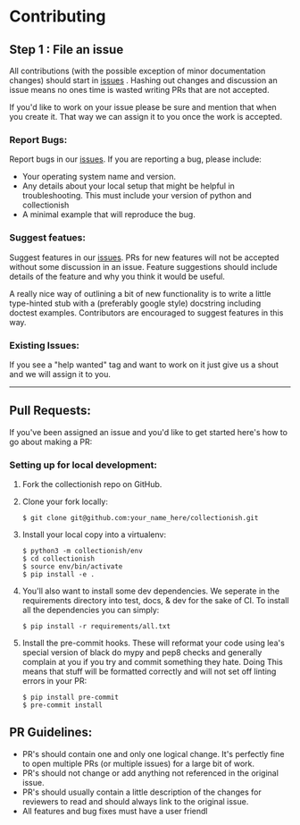 # Contributing

## Step 1 : File an issue

All contributions (with the possible exception of minor documentation
changes) should start in [issues][] . Hashing out changes and discussion
an issue means no ones time is wasted writing PRs that are not accepted.

If you'd like to work on your issue please be sure and mention that when
you create it. That way we can assign it to you once the work is
accepted.

### Report Bugs:

Report bugs in our [issues][]. If you are reporting a bug, please
include:

-   Your operating system name and version.
-   Any details about your local setup that might be helpful in
    troubleshooting. This must include your version of python and
    collectionish
-   A minimal example that will reproduce the bug.

### Suggest featues:

Suggest features in our [issues][]. PRs for new features will not be
accepted without some discussion in an issue. Feature suggestions should
include details of the feature and why you think it would be useful.

A really nice way of outlining a bit of new functionality is to write a
little type-hinted stub with a (preferably google style) docstring
including doctest examples. Contributors are encouraged to suggest
features in this way.

### Existing Issues:


If you see a "help wanted" tag and want to work on it just give us a
shout and we will assign it to you.

---

## Pull Requests:

If you've been assigned an issue and you'd like to get started here's
how to go about making a PR:

### Setting up for local development:

1.  Fork the collectionish repo on GitHub.

2.  Clone your fork locally:

        $ git clone git@github.com:your_name_here/collectionish.git

3.  Install your local copy into a virtualenv:

        $ python3 -m collectionish/env
        $ cd collectionish
        $ source env/bin/activate
        $ pip install -e .

4.  You'll also want to install some dev dependencies. We seperate in
    the requirements directory into test, docs, & dev for the sake of
    CI. To install all the dependencies you can simply:

        $ pip install -r requirements/all.txt

5.  Install the pre-commit hooks. These will reformat your code using
    lea's special version of black do mypy and pep8 checks and generally
    complain at you if you try and commit something they hate. Doing
    This means that stuff will be formatted correctly and will not set
    off linting errors in your PR:

        $ pip install pre-commit
        $ pre-commit install

## PR Guidelines:


-   PR's should contain one and only one logical change. It's perfectly
    fine to open multiple PRs (or multiple issues) for a large bit of
    work.
-   PR's should not change or add anything not referenced in the
    original issue.
-   PR's should usually contain a little description of the changes for
    reviewers to read and should always link to the original issue.
-   All features and bug fixes must have a user friendl

  [issues]: https://github.com/leaprovenzano/collectionish/issues
